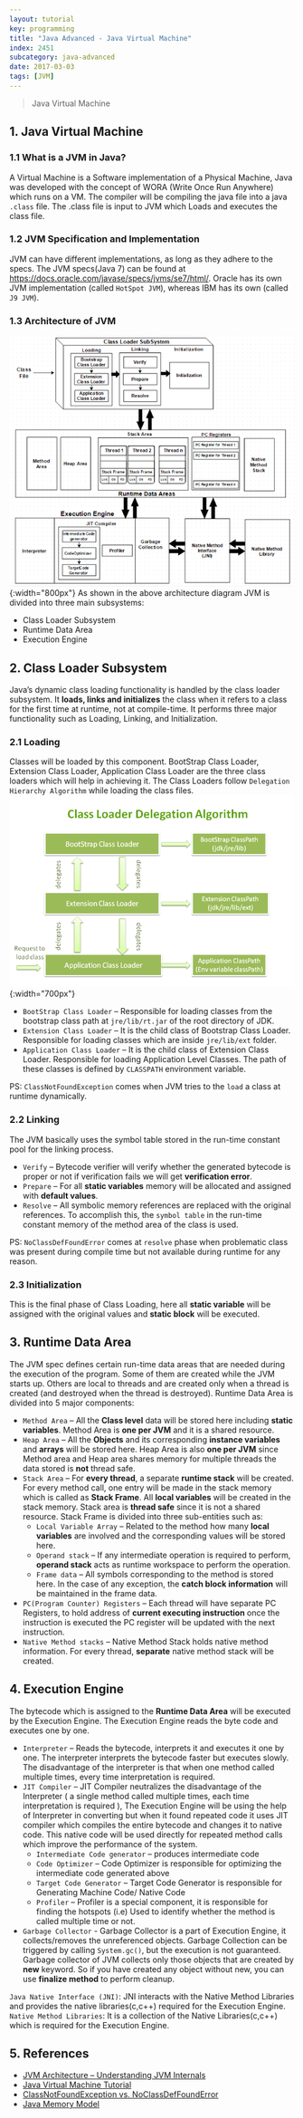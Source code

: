 ```yaml
---
layout: tutorial
key: programming
title: "Java Advanced - Java Virtual Machine"
index: 2451
subcategory: java-advanced
date: 2017-03-03
tags: [JVM]
---
```


> Java Virtual Machine

## 1. Java Virtual Machine
### 1.1 What is a JVM in Java?
A Virtual Machine is a Software implementation of a Physical Machine, Java was developed with the concept of WORA (Write Once Run Anywhere) which runs on a VM. The compiler will be compiling the java file into a java `.class` file.  The .class file is input to JVM which Loads and executes the class file.
### 1.2 JVM Specification and Implementation
JVM can have different implementations, as long as they adhere to the specs. The JVM specs(Java 7) can be found at https://docs.oracle.com/javase/specs/jvms/se7/html/. Oracle has its own JVM implementation (called `HotSpot JVM`), whereas IBM has its own (called `J9 JVM`).
### 1.3 Architecture of JVM
![image](/assets/images/java/1471/jvm-architecture.png){:width="800px"}
As shown in the above architecture diagram JVM is divided into three main subsystems:
* Class Loader Subsystem
* Runtime Data Area
* Execution Engine

## 2. Class Loader Subsystem
Java’s dynamic class loading functionality is handled by the class loader subsystem. It **loads, links and initializes** the class when it refers to a class for the first time at runtime, not at compile-time. It performs three major functionality such as Loading, Linking, and Initialization.
### 2.1 Loading
Classes will be loaded by this component. BootStrap Class Loader, Extension Class Loader, Application Class Loader are the three class loaders which will help in achieving it. The Class Loaders follow `Delegation Hierarchy Algorithm` while loading the class files.
![image](/assets/images/java/1471/class-loader.png){:width="700px"}
* `BootStrap Class Loader` – Responsible for loading classes from the bootstrap class path at `jre/lib/rt.jar` of the root directory of JDK.
* `Extension Class Loader` – It is the child class of Bootstrap Class Loader. Responsible for loading classes which are inside `jre/lib/ext` folder.
* `Application Class Loader` – It is the child class of Extension Class Loader. Responsible for loading Application Level Classes. The path of these classes is defined by `CLASSPATH` environment variable.

PS: `ClassNotFoundException` comes when JVM tries to the `load` a class at runtime dynamically.

### 2.2 Linking
The JVM basically uses the symbol table stored in the run-time constant pool for the linking process.
* `Verify` – Bytecode verifier will verify whether the generated bytecode is proper or not if verification fails we will get **verification error**.
* `Prepare` – For all **static variables** memory will be allocated and assigned with **default values**.
* `Resolve` – All symbolic memory references are replaced with the original references. To accomplish this, the `symbol table` in the run-time constant memory of the method area of the class is used.

PS: `NoClassDefFoundError` comes at `resolve` phase when problematic class was present during compile time but not available during runtime for any reason.

### 2.3 Initialization
This is the final phase of Class Loading, here all **static variable** will be assigned with the original values and **static block** will be executed.

## 3. Runtime Data Area
The JVM spec defines certain run-time data areas that are needed during the execution of the program. Some of them are created while the JVM starts up. Others are local to threads and are created only when a thread is created (and destroyed when the thread is destroyed). Runtime Data Area is divided into 5 major components:
* `Method Area` – All the **Class level** data will be stored here including **static variables**. Method Area is **one per JVM** and it is a shared resource.
* `Heap Area` – All the **Objects** and its corresponding **instance variables** and **arrays** will be stored here. Heap Area is also **one per JVM** since Method area and Heap area shares memory for multiple threads the data stored is **not** thread safe.
* `Stack Area` – For **every thread**, a separate **runtime stack** will be created. For every method call, one entry will be made in the stack memory which is called as **Stack Frame**. All **local variables** will be created in the stack memory. Stack area is **thread safe** since it is not a shared resource. Stack Frame is divided into three sub-entities such as:
  - `Local Variable Array` – Related to the method how many **local variables** are involved and the corresponding values will be stored here.
  - `Operand stack` – If any intermediate operation is required to perform, **operand stack** acts as runtime workspace to perform the operation.
  - `Frame data` – All symbols corresponding to the method is stored here. In the case of any exception, the **catch block information** will be maintained in the frame data.
* `PC(Program Counter) Registers` – Each thread will have separate PC Registers, to hold address of **current executing instruction** once the instruction is executed the PC register will be updated with the next instruction.
* `Native Method stacks` – Native Method Stack holds native method information. For every thread, **separate** native method stack will be created.

## 4. Execution Engine
The bytecode which is assigned to the **Runtime Data Area** will be executed by the Execution Engine. The Execution Engine reads the byte code and executes one by one.
* `Interpreter` – Reads the bytecode, interprets it and executes it one by one. The interpreter interprets the bytecode faster but executes slowly. The disadvantage of the interpreter is that when one method called multiple times, every time interpretation is required.
* `JIT Compiler` – JIT Compiler neutralizes the disadvantage of the Interpreter ( a single method called multiple times, each time interpretation is required ), The Execution Engine will be using the help of Interpreter in converting but when it found repeated code it uses JIT compiler which compiles the entire bytecode and changes it to native code.  This native code will be used directly for repeated method calls which improve the performance of the system.
  - `Intermediate Code generator` – produces intermediate code
  - `Code Optimizer` – Code Optimizer is responsible for optimizing the intermediate code generated above
  - `Target Code Generator` – Target Code Generator is responsible for Generating Machine Code/ Native Code
  - `Profiler` – Profiler is a special component, it is responsible for finding the hotspots (i.e) Used to identify whether the method is called multiple time or not.
* `Garbage Collector` - Garbage Collector is a part of Execution Engine, it collects/removes the unreferenced objects. Garbage Collection can be triggered by calling `System.gc()`, but the execution is not guaranteed. Garbage collector of JVM collects only those objects that are created by **new** keyword. So if you have created any object without new, you can use **finalize method** to perform cleanup.

`Java Native Interface (JNI)`: JNI interacts with the Native Method Libraries and provides the native libraries(c,c++) required for the Execution Engine.
`Native Method Libraries`: It is a collection of the Native Libraries(c,c++) which is required for the Execution Engine.

## 5. References
* [JVM Architecture – Understanding JVM Internals](https://javainterviewpoint.com/java-virtual-machine-architecture-in-java/)
* [Java Virtual Machine Tutorial](https://www.tutorialspoint.com/java_virtual_machine/index.htm)
* [ClassNotFoundException vs. NoClassDefFoundError](https://dzone.com/articles/java-classnotfoundexception-vs-noclassdeffounderro)
* [Java Memory Model](http://tutorials.jenkov.com/java-concurrency/java-memory-model.html)
